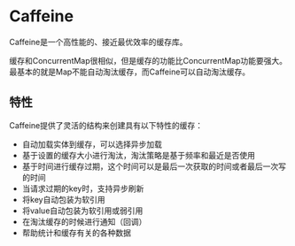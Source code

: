 # Caffeine

Caffeine是一个高性能的、接近最优效率的缓存库。

缓存和ConcurrentMap很相似，但是缓存的功能比ConcurrentMap功能要强大。最基本的就是Map不能自动淘汰缓存，而Caffeine可以自动淘汰缓存。

## 特性

Caffeine提供了灵活的结构来创建具有以下特性的缓存：

* 自动加载实体到缓存，可以选择异步加载
* 基于设置的缓存大小进行淘汰，淘汰策略是基于频率和最近是否使用
* 基于时间进行缓存过期，这个时间可以是最后一次获取的时间或者最后一次写的时间
* 当请求过期的key时，支持异步刷新
* 将key自动包装为软引用
* 将value自动包装为软引用或弱引用
* 在淘汰缓存的时候进行通知（回调）
* 帮助统计和缓存有关的各种数据

